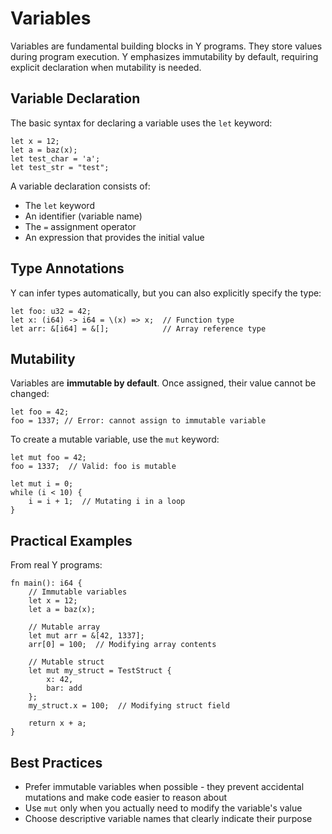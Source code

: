# Variables

Variables are fundamental building blocks in Y programs. They store values during program execution. Y emphasizes immutability by default, requiring explicit declaration when mutability is needed.

## Variable Declaration

The basic syntax for declaring a variable uses the `let` keyword:

```why
let x = 12;
let a = baz(x);
let test_char = 'a';
let test_str = "test";
```

A variable declaration consists of:
- The `let` keyword
- An identifier (variable name)
- The `=` assignment operator
- An expression that provides the initial value

## Type Annotations

Y can infer types automatically, but you can also explicitly specify the type:

```why
let foo: u32 = 42;
let x: (i64) -> i64 = \(x) => x;  // Function type
let arr: &[i64] = &[];            // Array reference type
```

## Mutability

Variables are **immutable by default**. Once assigned, their value cannot be changed:

```why
let foo = 42;
foo = 1337; // Error: cannot assign to immutable variable
```

To create a mutable variable, use the `mut` keyword:

```why
let mut foo = 42;
foo = 1337;  // Valid: foo is mutable

let mut i = 0;
while (i < 10) {
    i = i + 1;  // Mutating i in a loop
}
```

## Practical Examples

From real Y programs:

```why
fn main(): i64 {
    // Immutable variables
    let x = 12;
    let a = baz(x);

    // Mutable array
    let mut arr = &[42, 1337];
    arr[0] = 100;  // Modifying array contents

    // Mutable struct
    let mut my_struct = TestStruct {
        x: 42,
        bar: add
    };
    my_struct.x = 100;  // Modifying struct field

    return x + a;
}
```

## Best Practices

- Prefer immutable variables when possible - they prevent accidental mutations and make code easier to reason about
- Use `mut` only when you actually need to modify the variable's value
- Choose descriptive variable names that clearly indicate their purpose
